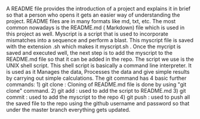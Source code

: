 A README file provides the introduction of a project and explains it in brief so that a person who opens it gets an easier way of understanding the project.
README files are in many formats like md, txt, etc. The most common nowadays is the README.md ( Markdown) file which is used in this project as well.
Myscript is a script that is used to incorporate mismatches into a sequence and perform a blast.
This myscript file is saved with the extension .sh which makes it myscript.sh .
Once the mycript is saved and executed well, the next step is to add the myscript to the README.md file so that it can be added in the repo.
The script we use is the UNIX shell script.
This shell script is basically a command line interpreter.
It is used as it Manages the data, Processes the data and give simple results by carrying out simple calculations.
The git command has 4 basic further commands: 1) git clone : Cloning of README.md file is done by using "git clone" command. 2) git add : used to add the script to README.md 3) git commit : used to add the myscript to the repo 4) git push : used to push all the saved file to the repo using the github username and password so that under the master branch everything gets updated.
